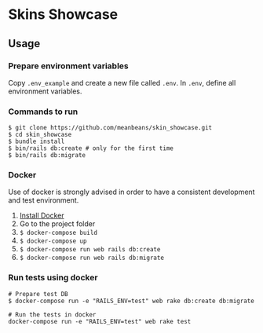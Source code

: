 # Skins Showcase

## Usage

### Prepare environment variables

Copy `.env_example` and create a new file called `.env`.
In `.env`, define all environment variables.

### Commands to run

```
$ git clone https://github.com/meanbeans/skin_showcase.git
$ cd skin_showcase
$ bundle install
$ bin/rails db:create # only for the first time
$ bin/rails db:migrate
```

### Docker

Use of docker is strongly advised in order to have a consistent
development and test environment.

1. [Install Docker](https://docs.docker.com/)
2. Go to the project folder
3. `$ docker-compose build`
4. `$ docker-compose up`
5. `$ docker-compose run web rails db:create`
6. `$ docker-compose run web rails db:migrate`

### Run tests using docker

```
# Prepare test DB
$ docker-compose run -e "RAILS_ENV=test" web rake db:create db:migrate

# Run the tests in docker
docker-compose run -e "RAILS_ENV=test" web rake test
```
